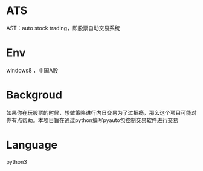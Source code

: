 # ATS
AST：auto stock trading，即股票自动交易系统

# Env
windows8 ，中国A股

# Backgroud
如果你在玩股票的时候，想做策略进行内日交易为了过把瘾，那么这个项目可能对你有点帮助。本项目旨在通过python编写pyauto包控制交易软件进行交易

# Language
python3
